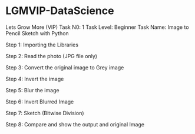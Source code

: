 # LGMVIP-DataScience

Lets Grow More (VIP)
Task N0: 1
Task Level: Beginner
Task Name: Image to Pencil Sketch with Python

Step 1: Importing the Libraries

Step 2: Read the photo (JPG file only)

Step 3: Convert the original image to Grey image

Step 4: Invert the image

Step 5: Blur the image

Step 6: Invert Blurred Image

Step 7: Sketch (Bitwise Division)

Step 8: Compare and show the output and original Image
